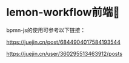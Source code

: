 # lemon-workflow前端👏

bpmn-js的使用可参考以下链接：

https://juejin.cn/post/6844904017584193544

https://juejin.cn/user/360295513463912/posts


